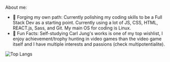About me: 
<!-- 💬 Who am I? I'm Beaver Bryan Antipolo, known as Laweqw (Lo-ku-we) or Sabo. I'm currently working on my skills to be a coder specifically web dev as a starting point. --> 
- :telescope: Forging my own path: Currently polishing my coding skills to be a Full Stack Dev as a starting point. Currently using a lot of JS, CSS, HTML, REACT.js, Sass, and Git. My main OS for coding is Linux.
- :closed_book: Fun Facts: Self-studying Carl Jung's works is one of my top wishlist, I enjoy achievement/trophy hunting in video games than the video game itself and I have multiple interests and passions (check multipotentialite).


![Top Langs](https://github-readme-stats.vercel.app/api/top-langs/?username=law911012eqw&theme=tokyonight)
